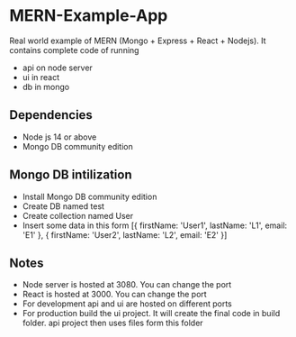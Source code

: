 # MERN-Example-App
Real world example of MERN (Mongo + Express + React + Nodejs). It contains complete code of running
 - api on node server
 - ui in react
 - db in mongo

## Dependencies
 - Node js 14 or above
 - Mongo DB community edition
 
## Mongo DB intilization
 - Install Mongo DB community edition
 - Create DB named test
 - Create collection named User
 - Insert some data in this form [{ firstName: 'User1', lastName: 'L1', email: 'E1' }, { firstName: 'User2', lastName: 'L2', email: 'E2' }]
 
## Notes
 - Node server is hosted at 3080. You can change the port
 - React is hosted at 3000. You can change the port
 - For development api and ui are hosted on different ports
 - For production build the ui project. It will create the final code in build folder. api project then uses files form this folder
